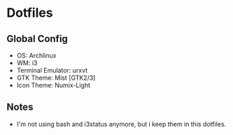 # Dotfiles

## Global Config

- OS: Archlinux
- WM: i3
- Terminal Emulator: urxvt
- GTK Theme: Mist [GTK2/3]
- Icon Theme: Numix-Light

## Notes

- I'm not using bash and i3status anymore, but i keep them in this dotfiles.

